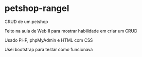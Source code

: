 # petshop-rangel
CRUD de um petshop


Feito na aula de Web II para mostrar habilidade em criar um CRUD


Usado PHP, phpMyAdmin e HTML com CSS

Usei bootstrap para testar como funcionava
